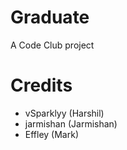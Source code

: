 # Graduate
A Code Club project

# Credits
- vSparklyy (Harshil)
- jarmishan (Jarmishan)
- Effley (Mark)
